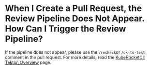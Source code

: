 # When I Create a Pull Request, the Review Pipeline Does Not Appear. How Can I Trigger the Review Pipeline?

<head>
  <link rel="canonical" href="https://docs.kuberocketci.io/faq/how-to/developer/missing-review-pipeline-on-pr/" />
</head>

If the pipeline does not appear, please use the `/recheck`or `/ok-to-test` comment in the pull request. For more details, read the [KubeRocketCI: Tekton Overview](/docs/user-guide/tekton-pipelines#review-pipeline) page.
